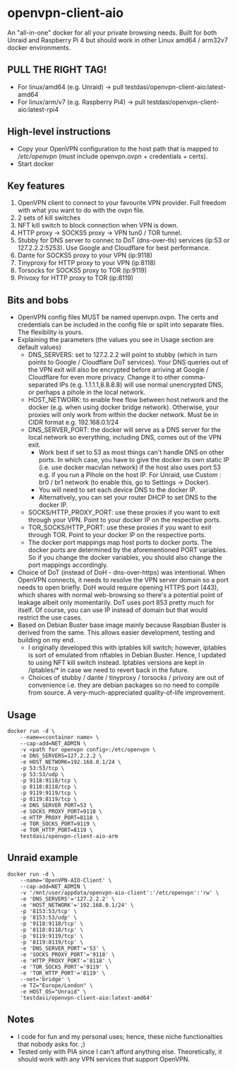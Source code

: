 # openvpn-client-aio
An "all-in-one" docker for all your private browsing needs. Built for both Unraid and Raspberry Pi 4 but should work in other Linux amd64 / arm32v7 docker environments.

## PULL THE RIGHT TAG!
* For linux/amd64 (e.g. Unraid) -> pull testdasi/openvpn-client-aio:latest-amd64
* For linux/arm/v7 (e.g. Raspberry Pi4) -> pull testdasi/openvpn-client-aio:latest-rpi4 

## High-level instructions
* Copy your OpenVPN configuration to the host path that is mapped to */etc/openvpn* (must include openvpn.ovpn + credentials + certs).
* Start docker

## Key features
1. OpenVPN client to connect to your favourite VPN provider. Full freedom with what you want to do with the ovpn file.
1. 2 sets of kill switches
  1. NFT kill switch to block connection when VPN is down.
  1. HTTP proxy -> SOCKS5 proxy -> VPN tun0 / TOR tunnel.
1. Stubby for DNS server to connec to DoT (dns-over-tls) services (ip:53 or 127.2.2.2:5253). Use Google and Cloudflare for best performance.
1. Dante for SOCKS5 proxy to your VPN (ip:9118)
1. Tinyproxy for HTTP proxy to your VPN (ip:8118)
1. Torsocks for SOCKS5 proxy to TOR (ip:9119)
1. Privoxy for HTTP proxy to TOR (ip:8119)

## Bits and bobs
* OpenVPN config files MUST be named openvpn.ovpn. The certs and credentials can be included in the config file or split into separate files. The flexibility is yours.
* Explaining the parameters (the values you see in Usage section are default values)
  * DNS_SERVERS: set to 127.2.2.2 will point to stubby (which in turn points to Google / Cloudflare DoT services). Your DNS queries out of the VPN exit will also be encrypted before arriving at Google / Cloudflare for even more privacy. Change it to other comma-separated IPs (e.g. 1.1.1.1,8.8.8.8) will use normal unencrypted DNS, or perhaps a pihole in the local network.
  * HOST_NETWORK: to enable free flow between host network and the docker (e.g. when using docker bridge network). Otherwise, your proxies will only work from within the docker network. Must be in CIDR format e.g. 192.168.0.1/24
  * DNS_SERVER_PORT: the docker will serve as a DNS server for the local network so everything, including DNS, comes out of the VPN exit.
    * Work best if set to 53 as most things can't handle DNS on other ports. In which case, you have to give the docker its own static IP (i.e. use docker macvlan network) if the host also uses port 53 e.g. if you run a Pihole on the host IP. For Unraid, use Custom : br0 / br1 network (to enable this, go to Settings -> Docker).
    * You will need to set each device DNS to the docker IP.
    * Alternatively, you can set your router DHCP to set DNS to the docker IP.
  * SOCKS/HTTP_PROXY_PORT: use these proxies if you want to exit through your VPN. Point to your docker IP on the respective ports.
  * TOR_SOCKS/HTTP_PORT: use these proxies if you want to exit through TOR. Point to your docker IP on the respective ports.
  * The docker port mappings map host ports to docker ports. The docker ports are determined by the aforementioned PORT variables. So if you change the docker variables, you should also change the port mappings accordingly.
* Choice of DoT (instead of DoH - dns-over-https) was intentional. When OpenVPN connects, it needs to resolve the VPN server domain so a port needs to open briefly. DoH would require opening HTTPS port (443), which shares with normal web-browsing so there's a potential point of leakage albeit only momentarily. DoT uses port 853 pretty much for itself. Of course, you can use IP instead of domain but that would restrict the use cases.
* Based on Debian Buster base image mainly because Raspbian Buster is derived from the same. This allows easier development, testing and building on my end.
  * I originally developed this with iptables kill switch; however, iptables is sort of emulated from nftables in Debian Buster. Hence, I updated to using NFT kill switch instead. Iptables versions are kept in /iptables/* in case we need to revert back in the future.
  * Choices of stubby / dante / tinyproxy / torsocks / privoxy are out of convenience i.e. they are debian packages so no need to compile from source. A very-much-appreciated quality-of-life improvement.

## Usage
    docker run -d \
        --name=<container name> \
        --cap-add=NET_ADMIN \
        -v <path for openvpn config>:/etc/openvpn \
        -e DNS_SERVERS=127.2.2.2 \
        -e HOST_NETWORK=192.168.0.1/24 \
        -p 53:53/tcp \
        -p 53:53/udp \
        -p 9118:9118/tcp \
        -p 8118:8118/tcp \
        -p 9119:9119/tcp \
        -p 8119:8119/tcp \
        -e DNS_SERVER_PORT=53 \
        -e SOCKS_PROXY_PORT=9118 \
        -e HTTP_PROXY_PORT=8118 \
        -e TOR_SOCKS_PORT=9119 \
        -e TOR_HTTP_PORT=8119 \
        testdasi/openvpn-client-aio-arm

## Unraid example
    docker run -d \
        --name='OpenVPN-AIO-Client' \
        --cap-add=NET_ADMIN \
        -v '/mnt/user/appdata/openvpn-aio-client':'/etc/openvpn':'rw' \
        -e 'DNS_SERVERS'='127.2.2.2' \
        -e 'HOST_NETWORK'='192.168.0.1/24' \
        -p '8153:53/tcp' \
        -p '8153:53/udp' \
        -p '9118:9118/tcp' \
        -p '8118:8118/tcp' \
        -p '9119:9119/tcp' \
        -p '8119:8119/tcp' \
        -e 'DNS_SERVER_PORT'='53' \
        -e 'SOCKS_PROXY_PORT'='9118' \
        -e 'HTTP_PROXY_PORT'='8118' \
        -e 'TOR_SOCKS_PORT'='9119' \
        -e 'TOR_HTTP_PORT'='8119' \
        --net='bridge' \
        -e TZ="Europe/London" \
        -e HOST_OS="Unraid" \
        'testdasi/openvpn-client-aio:latest-amd64' 

## Notes
* I code for fun and my personal uses; hence, these niche functionalties that nobody asks for. ;)
* Tested only with PIA since I can't afford anything else. Theoretically, it should work with any VPN services that support OpenVPN.
